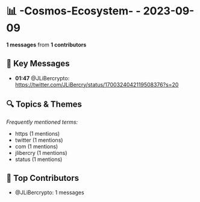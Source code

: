# 📊 -Cosmos-Ecosystem- - 2023-09-09
**1 messages** from **1 contributors**

## 💬 Key Messages
- **01:47** @JLiBercrypto: https://twitter.com/JLiBercry/status/1700324042119508376?s=20

## 🔍 Topics & Themes
*Frequently mentioned terms:*
- https (1 mentions)
- twitter (1 mentions)
- com (1 mentions)
- jlibercry (1 mentions)
- status (1 mentions)

## 👥 Top Contributors
- @JLiBercrypto: 1 messages